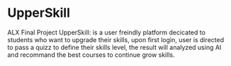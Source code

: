 # UpperSkill
ALX Final Project UpperSkill: is a user freindly platform decicated to students who want to upgrade their skills, upon first login, user is directed to pass a quizz to define their skills level, the result will analyzed using AI and recommand the best courses to continue grow skills.